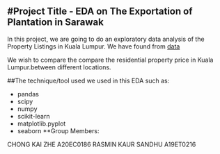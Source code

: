 #Project Title - EDA on The Exportation of Plantation in Sarawak
--
In this project, we are going to do an exploratory data analysis of the Property Listings in Kuala Lumpur. We have found from [data](https://www.data.gov.my/data/ms_MY/dataset/pengeluaran-tanaman-buah-mengikut-daerah-di-sarawak)

We wish to compare the compare the residential property price in Kuala Lumpur.between different locations.

##The technique/tool used we used in this EDA such as:

- pandas
- scipy
- numpy
- scikit-learn
- matplotlib.pyplot
- seaborn
**Group Members:

CHONG KAI ZHE A20EC0186
RASMIN KAUR SANDHU A19ET0216
